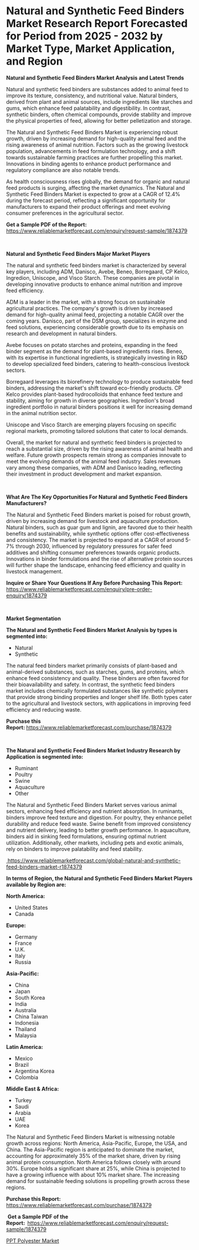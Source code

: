 <p><h1>Natural and Synthetic Feed Binders Market Research Report Forecasted for Period from 2025 -  2032 by Market Type, Market Application, and Region</h1></p><p><strong>Natural and Synthetic Feed Binders Market Analysis and Latest Trends</strong></p>
<p><p>Natural and synthetic feed binders are substances added to animal feed to improve its texture, consistency, and nutritional value. Natural binders, derived from plant and animal sources, include ingredients like starches and gums, which enhance feed palatability and digestibility. In contrast, synthetic binders, often chemical compounds, provide stability and improve the physical properties of feed, allowing for better pelletization and storage.</p><p>The Natural and Synthetic Feed Binders Market is experiencing robust growth, driven by increasing demand for high-quality animal feed and the rising awareness of animal nutrition. Factors such as the growing livestock population, advancements in feed formulation technology, and a shift towards sustainable farming practices are further propelling this market. Innovations in binding agents to enhance product performance and regulatory compliance are also notable trends.</p><p>As health consciousness rises globally, the demand for organic and natural feed products is surging, affecting the market dynamics. The Natural and Synthetic Feed Binders Market is expected to grow at a CAGR of 12.4% during the forecast period, reflecting a significant opportunity for manufacturers to expand their product offerings and meet evolving consumer preferences in the agricultural sector.</p></p>
<p><strong>Get a Sample PDF of the Report:&nbsp;</strong> <a href="https://www.reliablemarketforecast.com/enquiry/request-sample/1874379?utm_campaign=1130&utm_medium=2&utm_source=Github&utm_content=ia&utm_term=04022025&utm_id=natural-and-synthetic-feed-binders">https://www.reliablemarketforecast.com/enquiry/request-sample/1874379</a></p>
<p>&nbsp;</p>
<p><strong>Natural and Synthetic Feed Binders Major Market Players</strong></p>
<p><p>The natural and synthetic feed binders market is characterized by several key players, including ADM, Danisco, Avebe, Beneo, Borregaard, CP Kelco, Ingredion, Uniscope, and Visco Starch. These companies are pivotal in developing innovative products to enhance animal nutrition and improve feed efficiency.</p><p>ADM is a leader in the market, with a strong focus on sustainable agricultural practices. The company's growth is driven by increased demand for high-quality animal feed, projecting a notable CAGR over the coming years. Danisco, part of the DSM group, specializes in enzyme and feed solutions, experiencing considerable growth due to its emphasis on research and development in natural binders.</p><p>Avebe focuses on potato starches and proteins, expanding in the feed binder segment as the demand for plant-based ingredients rises. Beneo, with its expertise in functional ingredients, is strategically investing in R&D to develop specialized feed binders, catering to health-conscious livestock sectors.</p><p>Borregaard leverages its biorefinery technology to produce sustainable feed binders, addressing the market's shift toward eco-friendly products. CP Kelco provides plant-based hydrocolloids that enhance feed texture and stability, aiming for growth in diverse geographies. Ingredion's broad ingredient portfolio in natural binders positions it well for increasing demand in the animal nutrition sector. </p><p>Uniscope and Visco Starch are emerging players focusing on specific regional markets, promoting tailored solutions that cater to local demands.</p><p>Overall, the market for natural and synthetic feed binders is projected to reach a substantial size, driven by the rising awareness of animal health and welfare. Future growth prospects remain strong as companies innovate to meet the evolving demands of the animal feed industry. Sales revenues vary among these companies, with ADM and Danisco leading, reflecting their investment in product development and market expansion.</p></p>
<p>&nbsp;</p>
<p><strong>What Are The Key Opportunities For Natural and Synthetic Feed Binders Manufacturers?</strong></p>
<p><p>The Natural and Synthetic Feed Binders market is poised for robust growth, driven by increasing demand for livestock and aquaculture production. Natural binders, such as guar gum and lignin, are favored due to their health benefits and sustainability, while synthetic options offer cost-effectiveness and consistency. The market is projected to expand at a CAGR of around 5-7% through 2030, influenced by regulatory pressures for safer feed additives and shifting consumer preferences towards organic products. Innovations in binder formulations and the rise of alternative protein sources will further shape the landscape, enhancing feed efficiency and quality in livestock management.</p></p>
<p><strong>Inquire or Share Your Questions If Any Before Purchasing This Report:</strong> <a href="https://www.reliablemarketforecast.com/enquiry/pre-order-enquiry/1874379?utm_campaign=1130&utm_medium=2&utm_source=Github&utm_content=ia&utm_term=04022025&utm_id=natural-and-synthetic-feed-binders">https://www.reliablemarketforecast.com/enquiry/pre-order-enquiry/1874379</a></p>
<p>&nbsp;</p>
<p><strong>Market Segmentation</strong></p>
<p><strong>The Natural and Synthetic Feed Binders Market Analysis by types is segmented into:</strong></p>
<p><ul><li>Natural</li><li>Synthetic</li></ul></p>
<p><p>The natural feed binders market primarily consists of plant-based and animal-derived substances, such as starches, gums, and proteins, which enhance feed consistency and quality. These binders are often favored for their bioavailability and safety. In contrast, the synthetic feed binders market includes chemically formulated substances like synthetic polymers that provide strong binding properties and longer shelf life. Both types cater to the agricultural and livestock sectors, with applications in improving feed efficiency and reducing waste.</p></p>
<p><strong>Purchase this Report:&nbsp;</strong><a href="https://www.reliablemarketforecast.com/purchase/1874379?utm_campaign=1130&utm_medium=2&utm_source=Github&utm_content=ia&utm_term=04022025&utm_id=natural-and-synthetic-feed-binders">https://www.reliablemarketforecast.com/purchase/1874379</a></p>
<p>&nbsp;</p>
<p><strong>The Natural and Synthetic Feed Binders Market Industry Research by Application is segmented into:</strong></p>
<p><ul><li>Ruminant</li><li>Poultry</li><li>Swine</li><li>Aquaculture</li><li>Other</li></ul></p>
<p><p>The Natural and Synthetic Feed Binders Market serves various animal sectors, enhancing feed efficiency and nutrient absorption. In ruminants, binders improve feed texture and digestion. For poultry, they enhance pellet durability and reduce feed waste. Swine benefit from improved consistency and nutrient delivery, leading to better growth performance. In aquaculture, binders aid in sinking feed formulations, ensuring optimal nutrient utilization. Additionally, other markets, including pets and exotic animals, rely on binders to improve palatability and feed stability.</p></p>
<p><a href="https://www.reliablemarketforecast.com/global-natural-and-synthetic-feed-binders-market-r1874379?utm_campaign=1130&utm_medium=2&utm_source=Github&utm_content=ia&utm_term=04022025&utm_id=natural-and-synthetic-feed-binders">&nbsp;https://www.reliablemarketforecast.com/global-natural-and-synthetic-feed-binders-market-r1874379</a></p>
<p><strong>In terms of Region, the Natural and Synthetic Feed Binders Market Players available by Region are:</strong></p>
<p>
    <p> <strong> North America: </strong>
        <ul>
            <li>United States</li>
            <li>Canada</li>
        </ul>
        </p> 
    <p> <strong> Europe: </strong>
        <ul>
            <li>Germany</li>
            <li>France</li>
            <li>U.K.</li>
            <li>Italy</li>
            <li>Russia</li>
        </ul>
        </p> 
    <p> <strong> Asia-Pacific: </strong>
        <ul>
            <li>China</li>
            <li>Japan</li>
            <li>South Korea</li>
            <li>India</li>
            <li>Australia</li>
            <li>China Taiwan</li>
            <li>Indonesia</li>
            <li>Thailand</li>
            <li>Malaysia</li>
        </ul>
        </p> 
    <p> <strong> Latin America: </strong>
        <ul>
            <li>Mexico</li>
            <li>Brazil</li>
            <li>Argentina Korea</li>
            <li>Colombia</li>
        </ul>
        </p> 
    <p> <strong> Middle East & Africa: </strong>
        <ul>
            <li>Turkey</li>
            <li>Saudi</li>
            <li>Arabia</li>
            <li>UAE</li>
            <li>Korea</li>
        </ul>
    </p>
    </p>
<p><p>The Natural and Synthetic Feed Binders Market is witnessing notable growth across regions: North America, Asia-Pacific, Europe, the USA, and China. The Asia-Pacific region is anticipated to dominate the market, accounting for approximately 35% of the market share, driven by rising animal protein consumption. North America follows closely with around 30%. Europe holds a significant share at 25%, while China is projected to have a growing influence with about 10% market share. The increasing demand for sustainable feeding solutions is propelling growth across these regions.</p></p>
<p><strong>Purchase this Report: </strong><a href="https://www.reliablemarketforecast.com/purchase/1874379?utm_campaign=1130&utm_medium=2&utm_source=Github&utm_content=ia&utm_term=04022025&utm_id=natural-and-synthetic-feed-binders">https://www.reliablemarketforecast.com/purchase/1874379</a></p>
<p>&nbsp;<strong>Get a Sample PDF of the Report:&nbsp;&nbsp;</strong><a href="https://www.reliablemarketforecast.com/enquiry/request-sample/1874379?utm_campaign=1130&utm_medium=2&utm_source=Github&utm_content=ia&utm_term=04022025&utm_id=natural-and-synthetic-feed-binders">https://www.reliablemarketforecast.com/enquiry/request-sample/1874379</a></p>
<p><strong></strong></p>
<p><p><a href="https://github.com/RickHolmes3/Market-Research-Report-List-7/blob/main/ppt-polyester-market.md?utm_campaign=1130&utm_medium=2&utm_source=Github&utm_content=ia&utm_term=04022025&utm_id=natural-and-synthetic-feed-binders">PPT Polyester Market</a></p></p>